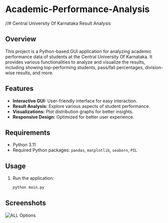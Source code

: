 # Academic-Performance-Analysis #

//# Central University Of Karnataka Result Analysis


## Overview

This project is a Python-based GUI application for analyzing academic performance data of students at the Central University Of Karnataka. It provides various functionalities to analyze and visualize the results, including showing top-performing students, pass/fail percentages, division-wise results, and more.

## Features

- **Interactive GUI:** User-friendly interface for easy interaction.
- **Result Analysis:** Explore various aspects of student performance.
- **Visualizations:** Plot distribution graphs for better insights.
- **Responsive Design:** Optimized for better user experience.

## Requirements

- Python 3.11
- Required Python packages: `pandas`, `matplotlib`, `seaborn`, `PIL`

## Usage


1. Run the application:

    ```bash
    python main.py
    ```

## Screenshots
![ALL Options](https://github.com/Varun-Singh24/Academic-Performance-Analysis/assets/146599301/4b5e39b7-18b5-4e0b-9723-36b5710e076b)


